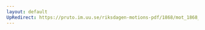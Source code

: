 ```yaml
---
layout: default
UpRedirect: https://pruto.im.uu.se/riksdagen-motions-pdf/1868/mot_1868__fk__30.pdf
---
```

